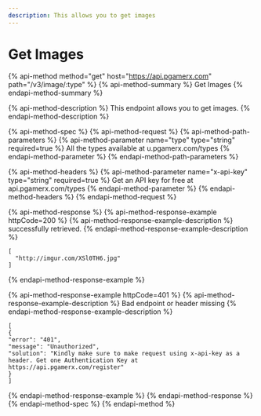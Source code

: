 ```yaml
---
description: This allows you to get images
---
```


# Get Images

{% api-method method="get" host="https://api.pgamerx.com" path="/v3/image/:type" %}
{% api-method-summary %}
Get Images
{% endapi-method-summary %}

{% api-method-description %}
This endpoint allows you to get images.
{% endapi-method-description %}

{% api-method-spec %}
{% api-method-request %}
{% api-method-path-parameters %}
{% api-method-parameter name="type" type="string" required=true %}
All the types available at u.pgamerx.com/types
{% endapi-method-parameter %}
{% endapi-method-path-parameters %}

{% api-method-headers %}
{% api-method-parameter name="x-api-key" type="string" required=true %}
Get an API key for free at api.pgamerx.com/types
{% endapi-method-parameter %}
{% endapi-method-headers %}
{% endapi-method-request %}

{% api-method-response %}
{% api-method-response-example httpCode=200 %}
{% api-method-response-example-description %}
successfully retrieved.
{% endapi-method-response-example-description %}

```
[
  "http://imgur.com/XSl0TH6.jpg"
]
```
{% endapi-method-response-example %}

{% api-method-response-example httpCode=401 %}
{% api-method-response-example-description %}
Bad endpoint or header missing
{% endapi-method-response-example-description %}

```
[
{
"error": "401",
"message": "Unauthorized",
"solution": "Kindly make sure to make request using x-api-key as a header. Get one Authentication Key at https://api.pgamerx.com/register"
}
]
```
{% endapi-method-response-example %}
{% endapi-method-response %}
{% endapi-method-spec %}
{% endapi-method %}



